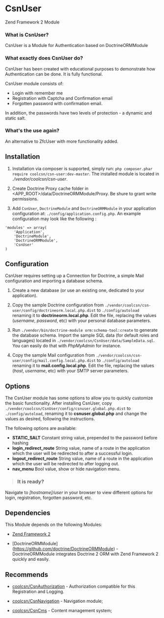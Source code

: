 CsnUser
=======
Zend Framework 2 Module

### What is CsnUser? ###

CsnUser is a Module for Authentication based on DoctrineORMModule

### What exactly does CsnUser do? ###

CsnUser has been created with educational purposes to demonstrate how Authentication can be done. It is fully functional.

CsnUser module consists of:

* Login with remember me
* Registration with Captcha and Confirmation email
* Forgotten password with confirmation email.

In addition, the passwords have two levels of protection - a dynamic and static salt.

### What's the use again? ###

An alternative to ZfcUser with more functionality added.

Installation
------------
1. Installation via composer is supported, simply run: `php composer.phar require coolcsn/csn-user:dev-master`. The installed module is located in *./vendor/coolcsn/csn-user*.

2. Create Doctrine Proxy cache folder in <APP_ROOT>/data/DoctrineORMModule/Proxy. Be shure to grant write permissions.

3. Add `CsnUser`, `DoctrineModule` and `DoctrineORMModule` in your application configuration at: `./config/application.config.php`. An example configuration may look like the following :

```
'modules' => array(
    'Application',
    'DoctrineModule',
    'DoctrineORMModule',
    'CsnUser'
)
```

Configuration
-------------
CsnUser requires setting up a Connection for Doctrine, a simple Mail configuration and importing a database schema.

1. Create a new database (or use an existing one, dedicated to your application).

2. Copy the sample Doctrine configuration from `./vendor/coolcsn/csn-user/config/doctrineorm.local.php.dist` to `./config/autoload` renaming it to **doctrineorm.local.php**. Edit the file, replacing the values (*username*, *password*, etc) with your personal database parameters.

3. Run `./vendor/bin/doctrine-module orm:schema-tool:create` to generate the database schema. Import the sample SQL data (for default roles and languages) located in `./vendor/coolcsn/CsnUser/data/SampleData.sql`. You can easily do that with *PhpMyAdmin* for instance.

4. Copy the sample Mail configuration from `./vendor/coolcsn/csn-user/config/mail.config.local.php.dist` to `./config/autoload` renaming it to **mail.config.local.php**. Edit the file, replacing the values (*host*, *username*, etc) with your SMTP server parameters.

Options
-------

The CsnUser module has some options to allow you to quickly customize the basic
functionality. After installing CsnUser, copy
`./vendor/coolcsn/CsnUser/config/csnuser.global.php.dist` to
`./config/autoload`, renaming it to **csnuser.global.php** and change the values as desired, following the instructions.

The following options are available:

- **STATIC_SALT** Constant string value, prepended to the password before hashing
- **login_redirect_route** String value, name of a route in the application
  which the user will be redirected to after a successful login.
- **logout_redirect_route** String value, name of a route in the application which
  the user will be redirected to after logging out.
- **nav_menu** Bool value, show or hide navigation menu.

>### It is ready? ###
Navigate to *[hostname]/user* in your browser to view different options for login, registration, forgotten password, etc.

Dependencies
------------

This Module depends on the following Modules:

 - [Zend Framework 2](https://github.com/zendframework/zf2) 

 - [DoctrineORMModule] (https://github.com/doctrine/DoctrineORMModule) - DoctrineORMModule integrates Doctrine 2 ORM with Zend Framework 2 quickly and easily.

Recommends
----------
- [coolcsn/CsnAuthorization](https://github.com/coolcsn/CsnAuthorization) - Authorization compatible for this Registration and Logging.
 
- [coolcsn/CsnNavigation](https://github.com/coolcsn/CsnNavigation) - Navigation module;
 
- [coolcsn/CsnCms](https://github.com/coolcsn/CsnCms) - Content management system;
